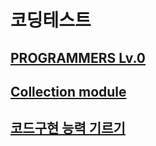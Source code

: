 # 코딩테스트
## [PROGRAMMERS Lv.0](https://github.com/potatowon/codingtest/tree/master/programmers_lv0)
## [Collection module ](Collection.md)
##  [코드구현 능력 기르기](코드구현능력기르기.md)
